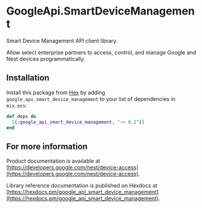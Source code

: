 # GoogleApi.SmartDeviceManagement

Smart Device Management API client library.

Allow select enterprise partners to access, control, and manage Google and Nest devices programmatically.

## Installation

Install this package from [Hex](https://hex.pm) by adding
`google_api_smart_device_management` to your list of dependencies in `mix.exs`:

```elixir
def deps do
  [{:google_api_smart_device_management, "~> 0.2"}]
end
```

## For more information

Product documentation is available at [https://developers.google.com/nest/device-access](https://developers.google.com/nest/device-access).

Library reference documentation is published on Hexdocs at
[https://hexdocs.pm/google_api_smart_device_management](https://hexdocs.pm/google_api_smart_device_management).
